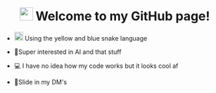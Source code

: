 
<h1 align="center"><img src="https://user-images.githubusercontent.com/92298737/202761270-5febc8a0-f381-45d1-9319-5cbebe856406.gif" width="30"/>
Welcome to my GitHub page!  </h1>



- <p><img src="https://user-images.githubusercontent.com/92298737/202761854-816229b1-f7dd-4b2b-88cc-f9878dde6957.png" width="20"/> Using the yellow and blue snake language</p>

- 💎Super interested in AI and that stuff
- 💻 I have no idea how my code works but it looks cool af
- 💬Slide in my DM's
